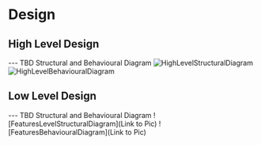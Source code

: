 # Design

## High Level Design 

--- TBD Structural and Behavioural Diagram
![HighLevelStructuralDiagram](https://github.com/Himanshu257170/stepin_miniproject/blob/main/6_ImagesAndVideos/Software_Design.png)
![HighLevelBehaviouralDiagram](https://github.com/Himanshu257170/stepin_miniproject/blob/main/6_ImagesAndVideos/image.png)

## Low Level Design 

--- TBD Structural and Behavioural Diagram
![FeaturesLevelStructuralDiagram](Link to Pic)
![FeaturesBehaviouralDiagram](Link to Pic)
